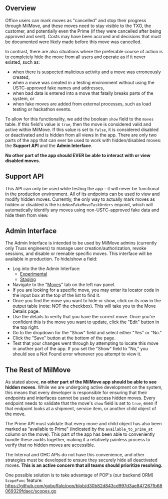 ## Overview

Office users can mark moves as "cancelled" and stop their progress through MilMove, and these moves need to stay visible to the TXO, the customer, and potentially even the Prime (if they were cancelled after being approved and sent). Costs may have been accrued and decisions that must be documented were likely made before this move was cancelled. 

In contrast, there are also situations where the preferable course of action is to completely hide the move from all users and operate as if it never existed, such as:

* when there is suspected malicious activity and a move was erroneously created,
* when a move was created in a testing environment without using the USTC-approved fake names and addresses,
* when bad data is entered into a move that fatally breaks parts of the system, or
* when fake moves are added from external processes, such as load testing or hackathon events.

To allow for this functionality, we add the boolean `show` field to the `moves` table. If this field's value is `true`, then the move is considered valid and active within MilMove. If this value is set to `false`, it is considered disabled or deactivated and is hidden from all views in the app. There are only two parts of the app that can ever be used to work with hidden/disabled moves: the **Support API** and the **Admin Interface**.

**No other part of the app should EVER be able to interact with or view disabled moves.**

## Support API

This API can only be used while testing the app - it will never be functional in the production environment. All of its endpoints can be used to view and modify hidden moves. Currently, the only way to actually mark moves as hidden or disabled is the `hideNonFakeMoveTaskOrders` enpoint, which will automatically identify any moves using non-USTC-approved fake data and hide them from view. 

## Admin Interface

The Admin Interface is intended to be used by MilMove admins (currently only Truss engineers) to manage user creation/authorization, revoke sessions, and disable or reenable specific moves. This interface will be available in production. To hide/show a field:

* Log into the the Admin Interface:
	* [Experimental](https://admin.exp.move.mil)
	* [Staging](https://admin.stg.move.mil)
* Navigate to the "[Moves](https://admin.exp.move.mil/system/moves)" tab on the left nav panel. 
* If you are looking for a specific move, you may enter its locator code in the input box at the top of the list to find it. 
* Once you find the move you want to hide or show, click on its row in the output table (note: NOT the checkbox). This will take you to the Move Details page. 
* Use the details to verify that you have the correct move. Once you're confident this is the move you want to update, click the "Edit" button in the top right. 
* Go to the dropdown for the "Show" field and select either "Yes" or "No."
* Click the "Save" button at the bottom of the page.
* Test that your changes went through by attempting to locate this move in another part of the app. If you set the "Show" field to "No," you should see a Not Found error whenever you attempt to view it. 

## The Rest of MilMove

As stated above, **no other part of the MilMove app should be able to see hidden moves**. While we are undergoing active development on the system, this means that every developer is responsible for ensuring that their endpoints and interfaces cannot be used to access hidden moves. Every endpoint needs to validate that the move's `show` field is set to `true`, even if that endpoint looks at a shipment, service item, or another child object of the move.

The Prime API must validate that every move and child object has also been marked as "available to Prime" (indicated by the `available_to_prime_at` column on the move). This part of the app has been able to conveniently bundle these audits together, making it a relatively painless process to verify that no hidden moves are accessible.

The Internal and GHC APIs do not have this convenience, and other strategies must be developed to ensure they securely hide all deactivated moves. **This is an active concern that all teams should prioritize resolving.**

One possible solution is to take advantage of POP's (our backend ORM) `ScopeFunc` feature: https://github.com/gobuffalo/pop/blob/d30b82d843cd997d3ae847267fb68069329fdaec/scopes.go

